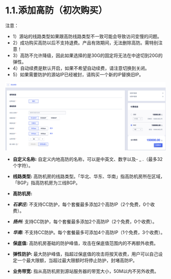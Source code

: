 

# 1.1.添加高防（初次购买）

注意：

- 1）源站的线路类型如果跟高防线路类型不一致可能会导致访问变慢的问题。
- 2）成功购买高防以后不支持退费。产品有效期间，无法删除高防。需特别注意！
- 3）高防不允许降级，因此如果选择的是30G的固定将无法在中途切到20G的弹性。
- 4）自动续费是默认开启，如果不希望自动续费，请注意切换到关闭。
- 5）如果需要防护的源站IP已经被封，请购买一个新的IP替换旧IP。

![](/images/uads/opintro/addBGP.png)

- **自定义名称:** 自定义内地高防的名称，可以是中英文、数字以及- \_ .（最多32个字符）。
- **线路类型:** 高防机房的线路类型。「华北、华东、华南」指高防机房所在区域，「BGP」指高防机房为三线BGP。
- **高防机房:**
- ***石家庄:*** 不支持CC防护，每个套餐最多添加2个高防IP（2个免费，0个收费）。

- ***扬州:*** 支持CC防护，每个套餐最多添加2个高防IP（2个免费，0个收费）。

- ***华南:*** 不支持CC防护。每个套餐最多可添加4个高防IP（1个免费，3个收费）。

- **保底值:** 高防机房基础的防护峰值，攻击在保底值范围内的不再额外收费。

- **弹性防护:** 最大防护峰值，指超过保底值的攻击将按天收费，用户可以自己设定一个最大限额，当超过最大限额时将停止防护，封堵高防IP。

- **业务带宽:** 指从高防机房到源站服务器的带宽大小，50M以内不另外收费。

